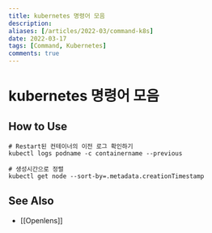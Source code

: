 ```yaml
---
title: kubernetes 명령어 모음
description: 
aliases: [/articles/2022-03/command-k8s]
date: 2022-03-17
tags: [Command, Kubernetes]
comments: true
---
```

# kubernetes 명령어 모음
## How to Use
```
# Restart된 컨테이너의 이전 로그 확인하기
kubectl logs podname -c containername --previous

# 생성시간으로 정렬
kubectl get node --sort-by=.metadata.creationTimestamp
```

## See Also
- [[Openlens]]